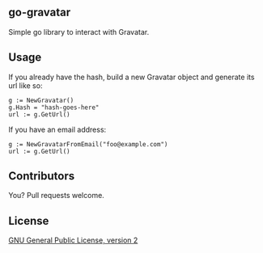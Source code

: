 ## go-gravatar

Simple go library to interact with Gravatar.

## Usage

If you already have the hash, build a new Gravatar object and generate its url like so:

    g := NewGravatar()
    g.Hash = "hash-goes-here"
    url := g.GetUrl()

If you have an email address:

    g := NewGravatarFromEmail("foo@example.com")
    url := g.GetUrl()

## Contributors

You? Pull requests welcome.


## License

[GNU General Public License, version 2](http://www.gnu.org/licenses/gpl-2.0.html)
